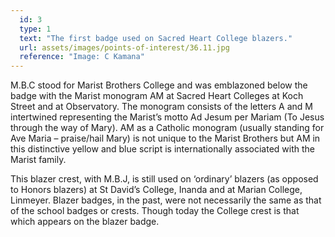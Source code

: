 ```yaml
---
  id: 3
  type: 1
  text: "The first badge used on Sacred Heart College blazers."
  url: assets/images/points-of-interest/36.11.jpg
  reference: "Image: C Kamana"
---
```

M.B.C stood for Marist Brothers College and was emblazoned below the badge with the Marist monogram AM at Sacred Heart Colleges at Koch Street and at Observatory. The monogram consists of the letters A and M intertwined representing the Marist’s motto Ad Jesum per Mariam (To Jesus through the way of Mary). AM as a Catholic monogram (usually standing for Ave Maria – praise/hail Mary) is not unique to the Marist Brothers but AM in this distinctive yellow and blue script is internationally associated with the Marist family.

This blazer crest, with M.B.J, is still used on ‘ordinary’ blazers (as opposed to Honors blazers) at St David’s College, Inanda and at Marian College, Linmeyer. Blazer badges, in the past, were not necessarily the same as that of the school badges or crests. Though today the College crest is that which appears on the blazer badge. 
